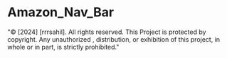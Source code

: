 # Amazon_Nav_Bar
"© [2024] [rrrsahil]. All rights reserved. This Project is protected by copyright. Any unauthorized , distribution, or exhibition of this project, in whole or in part, is strictly prohibited."
